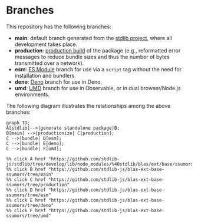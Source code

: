 <!--

@license Apache-2.0

Copyright (c) 2022 The Stdlib Authors.

Licensed under the Apache License, Version 2.0 (the "License");
you may not use this file except in compliance with the License.
You may obtain a copy of the License at

    http://www.apache.org/licenses/LICENSE-2.0

Unless required by applicable law or agreed to in writing, software
distributed under the License is distributed on an "AS IS" BASIS,
WITHOUT WARRANTIES OR CONDITIONS OF ANY KIND, either express or implied.
See the License for the specific language governing permissions and
limitations under the License.

-->

# Branches

This repository has the following branches:

-   **main**: default branch generated from the [stdlib project][stdlib-url], where all development takes place.
-   **production**: [production build][production-url] of the package (e.g., reformatted error messages to reduce bundle sizes and thus the number of bytes transmitted over a network).
-   **esm**: [ES Module][esm-url] branch for use via a `script` tag without the need for installation and bundlers.
-   **deno**: [Deno][deno-url] branch for use in Deno.
-   **umd**: [UMD][umd-url] branch for use in Observable, or in dual browser/Node.js environments.

The following diagram illustrates the relationships among the above branches:

```mermaid
graph TD;
A[stdlib]-->|generate standalone package|B;
B[main] -->|productionize| C[production];
C -->|bundle| D[esm];
C -->|bundle| E[deno];
C -->|bundle| F[umd];

%% click A href "https://github.com/stdlib-js/stdlib/tree/develop/lib/node_modules/%40stdlib/blas/ext/base/ssumors"
%% click B href "https://github.com/stdlib-js/blas-ext-base-ssumors/tree/main"
%% click C href "https://github.com/stdlib-js/blas-ext-base-ssumors/tree/production"
%% click D href "https://github.com/stdlib-js/blas-ext-base-ssumors/tree/esm"
%% click E href "https://github.com/stdlib-js/blas-ext-base-ssumors/tree/deno"
%% click F href "https://github.com/stdlib-js/blas-ext-base-ssumors/tree/umd"
```

[stdlib-url]: https://github.com/stdlib-js/stdlib/tree/develop/lib/node_modules/%40stdlib/blas/ext/base/ssumors
[production-url]: https://github.com/stdlib-js/blas-ext-base-ssumors/tree/production
[deno-url]: https://github.com/stdlib-js/blas-ext-base-ssumors/tree/deno
[umd-url]: https://github.com/stdlib-js/blas-ext-base-ssumors/tree/umd
[esm-url]: https://github.com/stdlib-js/blas-ext-base-ssumors/tree/esm